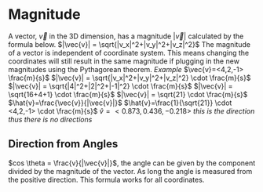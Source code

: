 # Magnitude 
A vector, $\vec{v}$ in the 3D dimension, has a magnitude $|\vec{v}|$ calculated by the formula below. 
	$|\vec{v}| = \sqrt{|v_x|^2+|v_y|^2+|v_z|^2}$
The magnitude of a vector is independent of coordinate system.
	This means changing the coordinates will still result in the same magnitude if plugging in the new magnitudes using the Pythagorean theorem.
*Example*
	$\vec{v}=<4,2,-1> \frac{m}{s}$
	$|\vec{v}| = \sqrt{|v_x|^2+|v_y|^2+|v_z|^2} \cdot \frac{m}{s}$
	$|\vec{v}| = \sqrt{|4|^2+|2|^2+|-1|^2} \cdot \frac{m}{s}$
	$|\vec{v}| = \sqrt{16+4+1} \cdot \frac{m}{s}$
	$|\vec{v}| = \sqrt{21} \cdot \frac{m}{s}$
	$\hat{v}=\frac{\vec{v}}{|\vec{v}|}$
	$\hat{v}=\frac{1}{\sqrt{21}} \cdot <4,2,-1> \cdot \frac{m}{s}$
	$\hat{v} = <0.873,0.436,-0.218>$ 
	*this is the direction thus there is no directions*

## Direction from Angles
$cos \theta = \frac{v}{|\vec{v}|}$, the angle can be given by the component divided by the magnitude of the vector. As long the angle is measured from the positive direction. This formula works for all coordinates.


